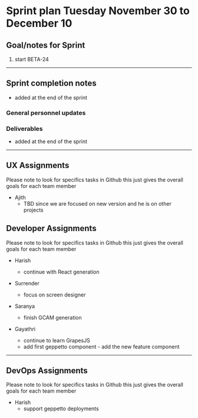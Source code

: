 # Sprint plan Tuesday November 30 to December 10

## Goal/notes for Sprint

1. start BETA-24

---

## Sprint completion notes

- added at the end of the sprint

### General personnel updates


### Deliverables

- added at the end of the sprint

---

## UX Assignments

Please note to look for specifics tasks in Github this just gives the overall goals for each team member

- Ajith
  - TBD since we are focused on new version and he is on other projects

## Developer Assignments

Please note to look for specifics tasks in Github this just gives the overall goals for each team member

- Harish
  - continue with React generation

- Surrender
  - focus on screen designer
  
- Saranya
  - finish GCAM generation

- Gayathri
  - continue to learn GrapesJS
  - add first geppetto component - add the new feature component

---

## DevOps Assignments

Please note to look for specifics tasks in Github this just gives the overall goals for each team member

- Harish
  - support geppetto deployments
